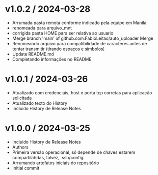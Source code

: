 
v1.0.2 / 2024-03-28
==================

  * Arrumada pasta remota conforme indicado pela equipe em Manila
  * renomeada para arquivo_mnt
  * corrigida pasta HOME para ser relativa ao usuario
  * Merge branch 'main' of github.com:FabioLeitao/auto_uploader Merge
  * Renomeando arquivo para compatibilidade de caracteres antes de tentar transmitir (tirando espaços e símbolos)
  * Update README.md
  * Completando informações no README

v1.0.1 / 2024-03-26
==================

  * Atualizado com credenciais, host e porta tcp corretas para aplicação solicitada
  * Atualizado texto do History
  * Incluido History de Release Notes

v1.0.0 / 2024-03-25
==================

  * Incluido History de Release Notes
  * Authors
  * Primeira versão operacional, só depende de chaves estarem compartilahdas, talvez, .ssh/config
  * Arrumando artefatos iniciais do repositório
  * Initial commit

